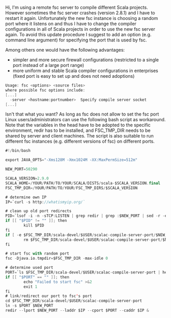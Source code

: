 Hi, I'm using a remote fsc server to compile different Scala projects.  However sometimes the fsc server crashes (version 2.8.1) and I have to restart it again.  Unfortunately the new fsc instance is choosing a random port where it listens on and thus I have to change the compiler configurations in all of Scala projects in order to use the new fsc server again.  To avoid this update procedure I suggest to add an option (e.g. command line argument) for specifying the port that is used by fsc.

Among others one would have the following advantages:
- simpler and more secure firewall configurations (restricted to a single port instead of a large port range)
- more uniform and stable Scala compiler configurations in enterprises (fixed port is easy to set up and does not need adoptions)
```scala
Usage: fsc <options> <source files>
where possible fsc options include:
[...]
  -server <hostname:portnumber>  Specify compile server socket
[...]
```

Isn't that what you want?
As long as fsc does not allow to set the fsc port Linux users/administrators can use the following bash script as workaround.
Note that the variables in the head have to be adopted to the specific environment, redir has to be installed, and FSC_TMP_DIR needs to be shared by server and client machines.
The script is also suitable to run different fsc instances (e.g. different versions of fsc) on different ports.

```scala
#!/bin/bash

export JAVA_OPTS="-Xms128M -Xmx1024M -XX:MaxPermSize=512m"

NEW_PORT=50290

SCALA_VERSION=2.9.0
SCALA_HOME=/YOUR/PATH/TO/YOUR/SCALA/DISTS/scala-$SCALA_VERSION.final
FSC_TMP_DIR=/YOUR/PATH/TO/YOUR/FSC_TMP_DIRS/$SCALA_VERSION

# determine own IP
IP=`curl -s http://whatismyip.org/`

# clean up old port redirects
PID=`lsof -i -n -sTCP:LISTEN | grep redir | grep :$NEW_PORT | sed -r -e "s/ +/ /g" | cut -d" " -f 2`
if [[ "$PID" != "" ]]; then
        kill $PID
fi
if [ -e $FSC_TMP_DIR/scala-devel/$USER/scalac-compile-server-port/$NEW_PORT ]; then
        rm $FSC_TMP_DIR/scala-devel/$USER/scalac-compile-server-port/$NEW_PORT
fi

# start fsc with random port
fsc -Djava.io.tmpdir=$FSC_TMP_DIR -max-idle 0

# determine used port
PORT=`ls $FSC_TMP_DIR/scala-devel/$USER/scalac-compile-server-port | head`
if [[ "$PORT" == "" ]]; then
        echo "Failed to start fsc" >&2
        exit 1
fi
# link/redirect our port to fsc's port
cd $FSC_TMP_DIR/scala-devel/$USER/scalac-compile-server-port
ln -s $PORT $NEW_PORT
redir --lport $NEW_PORT --laddr $IP --cport $PORT --caddr $IP &
```
